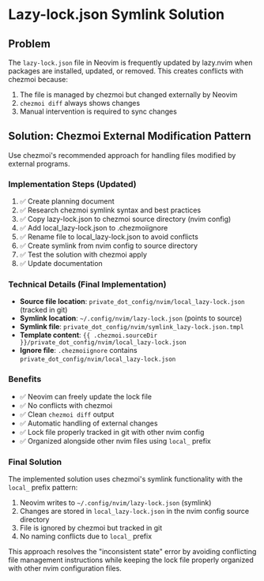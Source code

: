 # Lazy-lock.json Symlink Solution

## Problem
The `lazy-lock.json` file in Neovim is frequently updated by lazy.nvim when packages are installed, updated, or removed. This creates conflicts with chezmoi because:
1. The file is managed by chezmoi but changed externally by Neovim
2. `chezmoi diff` always shows changes
3. Manual intervention is required to sync changes

## Solution: Chezmoi External Modification Pattern
Use chezmoi's recommended approach for handling files modified by external programs.

### Implementation Steps (Updated)
1. ✅ Create planning document
2. ✅ Research chezmoi symlink syntax and best practices
3. ✅ Copy lazy-lock.json to chezmoi source directory (nvim config)
4. ✅ Add local_lazy-lock.json to .chezmoiignore
5. ✅ Rename file to local_lazy-lock.json to avoid conflicts
6. ✅ Create symlink from nvim config to source directory
7. ✅ Test the solution with chezmoi apply
8. ✅ Update documentation

### Technical Details (Final Implementation)
- **Source file location**: `private_dot_config/nvim/local_lazy-lock.json` (tracked in git)
- **Symlink location**: `~/.config/nvim/lazy-lock.json` (points to source)
- **Symlink file**: `private_dot_config/nvim/symlink_lazy-lock.json.tmpl`
- **Template content**: `{{ .chezmoi.sourceDir }}/private_dot_config/nvim/local_lazy-lock.json`
- **Ignore file**: `.chezmoiignore` contains `private_dot_config/nvim/local_lazy-lock.json`

### Benefits
- ✅ Neovim can freely update the lock file
- ✅ No conflicts with chezmoi
- ✅ Clean `chezmoi diff` output
- ✅ Automatic handling of external changes
- ✅ Lock file properly tracked in git with other nvim config
- ✅ Organized alongside other nvim files using `local_` prefix

### Final Solution
The implemented solution uses chezmoi's symlink functionality with the `local_` prefix pattern:
1. Neovim writes to `~/.config/nvim/lazy-lock.json` (symlink)
2. Changes are stored in `local_lazy-lock.json` in the nvim config source directory
3. File is ignored by chezmoi but tracked in git
4. No naming conflicts due to `local_` prefix

This approach resolves the "inconsistent state" error by avoiding conflicting file management instructions while keeping the lock file properly organized with other nvim configuration files.